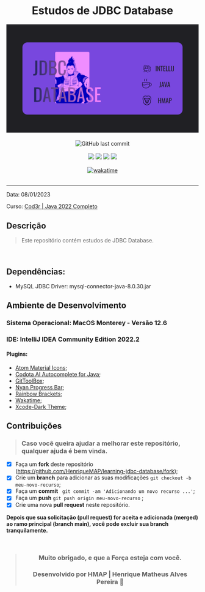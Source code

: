 <div align="center">

# Estudos de JDBC Database

<img width="auto" src="https://github.com/HenriqueMAP/learning-jdbc-database/blob/main/JDBC-DATABASE.png?raw=true">

<br>
<br>
<div align="center">
<img alt="GitHub last commit" src="https://img.shields.io/github/last-commit/henriquemap/learning-jdbc-database">
</div>
<br>
<img src="https://img.shields.io/github/issues/henriquemap/learning-jdbc-database">
<img src="https://img.shields.io/github/forks/henriquemap/learning-jdbc-database">
<img src="https://img.shields.io/github/stars/henriquemap/learning-jdbc-database">
<img src="https://img.shields.io/github/license/henriquemap/learning-jdbc-database">
</div>
<br>
<div align=center>
<a href="https://wakatime.com/badge/user/1e53636e-c916-4d50-9ce1-f3ac75a883e3/project/6d2c64ad-2943-4a8d-9c3f-84c965a802f7"><img src="https://wakatime.com/badge/user/1e53636e-c916-4d50-9ce1-f3ac75a883e3/project/6d2c64ad-2943-4a8d-9c3f-84c965a802f7.svg" alt="wakatime"></a>
</div>
<br>
<hr>

Data: 08/01/2023

Curso: [Cod3r | Java 2022 Completo](https://www.udemy.com/course/fundamentos-de-programacao-com-java/)

## Descrição

> Este repositório contém estudos de JDBC Database.

<br>

## Dependências:
- MySQL JDBC Driver: mysql-connector-java-8.0.30.jar

## Ambiente de Desenvolvimento

### Sistema Operacional: MacOS Monterey - Versão 12.6

### IDE: IntelliJ IDEA Community Edition 2022.2

#### Plugins:

- [Atom Material Icons](https://plugins.jetbrains.com/plugin/10044-atom-material-icons);
- [Codota AI Autocomplete for Java](https://plugins.jetbrains.com/plugin/7638-codota-ai-autocomplete-for-java-and-javascript);
- [GitToolBox](https://plugins.jetbrains.com/plugin/7499-gittoolbox);
- [Nyan Progress Bar](https://plugins.jetbrains.com/plugin/8575-nyan-progress-bar);
- [Rainbow Brackets](https://plugins.jetbrains.com/plugin/10080-rainbow-brackets);
- [Wakatime](https://wakatime.com);
- [Xcode-Dark Theme](https://plugins.jetbrains.com/plugin/13106-xcode-dark-theme);
## Contribuições

> ### Caso você queira ajudar a melhorar este repositório, qualquer ajuda é bem vinda.

- [x] Faça um **fork** deste repositório (https://github.com/HenriqueMAP/learning-jdbc-database/fork);
- [x] Crie um **branch** para adicionar as suas modificações ` git checkout -b meu-novo-recurso `;
- [x] Faça um **commit** ` git commit -am 'Adicionando um novo recurso ...'`;
- [x] Faça um **push** ` git push origin meu-novo-recurso ` ;
- [x] Crie uma nova **pull request** neste repositório.

**Depois que sua solicitação (pull request) for aceita e adicionada (merged) ao ramo principal (branch main), você pode excluir sua branch tranquilamente.**

<div align="center">

<br>

> ### **Muito obrigado, e que a Força esteja com você.**
>
> ### Desenvolvido por **HMAP | Henrique Matheus Alves Pereira** 🦁

</div>
